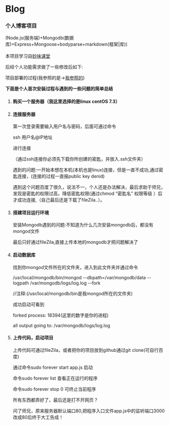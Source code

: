 # Blog
<h3>个人博客项目</h3>(Node.js(服务端)+Mongodb(数据库)+Express+Mongoose+bodyparse+markdown(框架|库))<br><br>
本项目学习自<a href="http://study.163.com/course/courseMain.htm?courseId=1003675016">妙味课堂</a><br>
<p>后经个人功能需求做了一些修改后如下:</p>

<a href="jthuang.cn"></a>

<p>项目部署的过程(我参照的是-><a href="https://segmentfault.com/a/1190000004051670#articleHeader4">我参照的</a>)</p>
<p><strong>下面是个人首次安装过程与遇到的一些问题的简单总结</strong></p>
<ol>
<li>
	<h4>购买一个服务器（我这里选择的是linux centOS 7.3）</h4>
</li>
<li>
	<h4>连接服务器</h4>
	第一次登录需要输入用户名与密码，后面可通过命令
	<p>ssh 用户名@IP地址 </p>	进行连接
	<p>（通过ssh连接你必须先下载你所创建的密匙，并放入.ssh文件夹）</p>
	<p>遇到的问题:一开始本想在本机(本机也是linux)连接，但是一直不成功,通过密匙连接，(连接的过程一直报public key denid)</p>
	<p>遇到这个问题百度了很久，说法不一，个人还是办法解决，最后求助于师兄，发现是密匙的权限过高，降低密匙权限(通过chmod “密匙名” 权限等级 ）后才成功连接,（自己最后还是下载了fileZila..）。</p>
</li>
<li>
	<h4>搭建项目运行环境</h4>
	<p>安装Mongodb遇到的问题:不知道为什么几次安装mongodb后，都没有mongod文件</p>
	<p>最后只好通过fileZila,直接上传本地的mongodb才把问题解决了</p>
</li>
<li>
	<h4>启动数据库</h4>
	<p>找到你mongod文件所在的文件夹，进入到此文件夹并通过命令</p>
	<p>/usr/local/mongodb/bin/mongod --dbpath=/var/mongodb/data --logpath /var/mongodb/logs/log.log --fork</p>
	<p>//注释:(/usr/local/mongodb/bin是我mongod所在的文件夹)</p>
	<p>成功启动可看到</p>
	<p>forked process: 18394(这里的数字是你的进程)</p>
	<p>all output going to: /var/mongodb/logs/log.log</p>
</li>
<li>
	<h4>上传代码，启动项目</h4>
	<p>上传代码可通过fileZila，或者把你的项目放到github通过git clone(可自行百度)</p>
	<p>通过命令sudo forever start app.js 启动</p>
	<p>命令sudo forever list 查看正在运行的程序</p>
	<p>命令sudo forever stop 0 可终止当前程序</p>
	<p>所有东西都弄好了，最后还是打不开网页？</p>
	<p>问了师兄，原来服务器默认端口80,把程序入口文件app.js中的监听端口3000改成80后终于大工告成！</p>
</li>
</ol>
